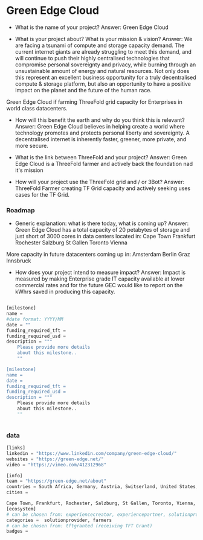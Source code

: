 # Green Edge Cloud

- What is the name of your project?
Answer:  Green Edge Cloud

- What is your project about? What is your mission & vision?
Answer: We are facing a tsunami of compute and storage capacity demand. The current internet giants are already struggling to meet this demand, and will continue to push their highly centralised technologies that compromise personal sovereignty and privacy, while burning through an unsustainable amount of energy and natural resources. Not only does this represent an excellent business opportunity for a truly decentralised compute & storage platform, but also an opportunity to have a positive impact on the planet and the future of the human race.  

Green Edge Cloud if farming ThreeFold grid capacity for Enterprises in world class datacenters.

- How will this benefit the earth and why do you think this is relevant? 
Answer: Green Edge Cloud believes in helping create a world where technology promotes and protects personal liberty and sovereignty. A decentralised internet is inherently faster, greener, more private, and more secure.

- What is the link between ThreeFold and your project? 
Answer: Green Edge Cloud is a ThreeFold farmer and actively back the foundation nad it's mission

- How will your project use the ThreeFold grid and / or 3Bot?
Answer: ThreeFold Farmer creating TF Grid capacity and actively seeking uses cases for the TF Grid.


### Roadmap

- Generic explanation: what is there today, what is coming up?
Answer: Green Edge Cloud has a total capacity of 20 petabytes of storage and just short of 3000 cores in data centers located in:
Cape Town
Frankfurt
Rochester
Salzburg
St Gallen
Toronto
Vienna

More capacity in future datacenters coming up in:
Amsterdam
Berlin
Graz
Innsbruck

- How does your project intend to measure impact?
Answer: Impact is measured by making Enterprise grade IT capacity available at lower commercial rates and for the future GEC would like to report on the kWhrs saved in producing this capacity.


```python

[milestone]
name = 
#date format: YYYY/MM 
date = ""
funding_required_tft = 
funding_required_usd = 
description = """
    Please provide more details
    about this milestone..
    ""

[milestone]
name = 
date =
funding_required_tft = 
funding_required_usd = 
description = """
    Please provide more details
    about this milestone..
    ""
    
```

### data

```python
[links]
linkedin = "https://www.linkedin.com/company/green-edge-cloud/"
websites = "https://green-edge.net/"
video = "https://vimeo.com/412312968"

[info]
team = "https://green-edge.net/about"
countries = South Africa, Germany, Austria, Switserland, United States, The Netherlands
cities = 

Cape Town, Frankfurt, Rochester, Salzburg, St Gallen, Toronto, Vienna, Amsterdam, Berlin, Graz, Innsbruck
[ecosystem]
# can be chosen from: experiencecreator, experiencepartner, solutionprovider, farmer, systemintegrator
categories =  solutionprovider, farmers
# can be chosen from: tftgranted (receiving TFT Grant)
badges = 

```
